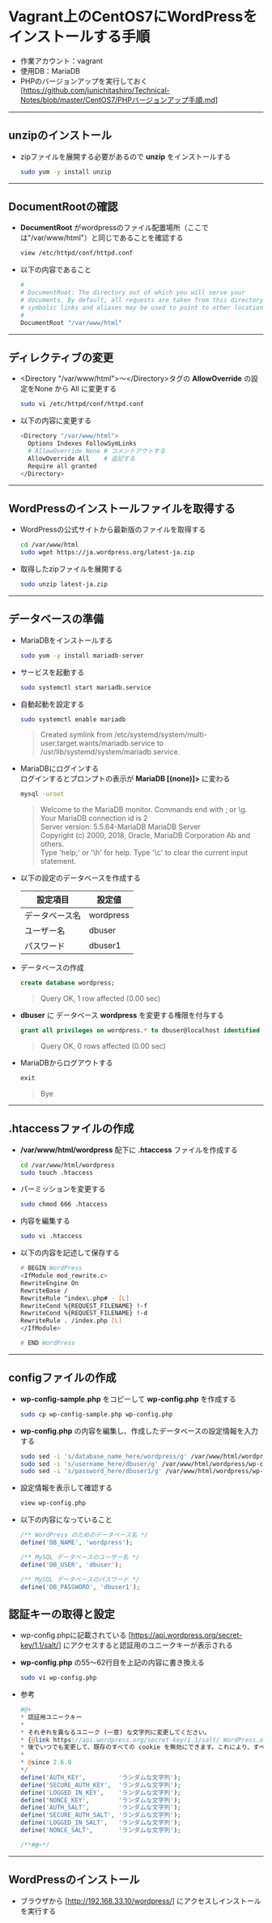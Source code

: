 # Vagrant上のCentOS7にWordPressをインストールする手順

* 作業アカウント：vagrant
* 使用DB：MariaDB
* PHPのバージョンアップを実行しておく  
  [<https://github.com/junichitashiro/Technical-Notes/blob/master/CentOS7/PHPバージョンアップ手順.md>]

---

## unzipのインストール

* zipファイルを展開する必要があるので **unzip** をインストールする

  ```bash
  sudo yum -y install unzip
  ```

---

## DocumentRootの確認

* **DocumentRoot** がwordpressのファイル配置場所（ここでは"/var/www/html"）と同じであることを確認する

  ```bash
  view /etc/httpd/conf/httpd.conf
  ```

* 以下の内容であること

  ```bash
  #
  # DocumentRoot: The directory out of which you will serve your
  # documents. By default, all requests are taken from this directory, but
  # symbolic links and aliases may be used to point to other locations.
  #
  DocumentRoot "/var/www/html"
  ```

---

## ディレクティブの変更

* \<Directory "/var/www/html">～\</Directory>タグの **AllowOverride** の設定をNone から All に変更する

  ```bash
  sudo vi /etc/httpd/conf/httpd.conf
  ```

* 以下の内容に変更する

  ```bash
  <Directory "/var/www/html">
    Options Indexes FollowSymLinks
    # AllowOverride None # コメントアウトする
    AllowOverride All    # 追記する
    Require all granted
  </Directory>
  ```

---

## WordPressのインストールファイルを取得する

* WordPressの公式サイトから最新版のファイルを取得する

  ```bash
  cd /var/www/html
  sudo wget https://ja.wordpress.org/latest-ja.zip
  ```

* 取得したzipファイルを展開する

  ```bash
  sudo unzip latest-ja.zip
  ```

---

## データベースの準備

* MariaDBをインストールする

  ```bash
  sudo yum -y install mariadb-server
  ```

* サービスを起動する

  ```bash
  sudo systemctl start mariadb.service
  ```

* 自動起動を設定する

  ```bash
  sudo systemctl enable mariadb
  ```

  > Created symlink from /etc/systemd/system/multi-user.target.wants/mariadb.service to /usr/lib/systemd/system/mariadb.service.

* MariaDBにログインする  
  ログインするとプロンプトの表示が **MariaDB [(none)]>** に変わる

  ```bash
  mysql -uroot
  ```

  > Welcome to the MariaDB monitor.  Commands end with ; or \g.  
  Your MariaDB connection id is 2  
  Server version: 5.5.64-MariaDB MariaDB Server  
  Copyright (c) 2000, 2018, Oracle, MariaDB Corporation Ab and others.  
  Type 'help;' or '\h' for help. Type '\c' to clear the current input statement.

* 以下の設定のデータベースを作成する

  | 設定項目       | 設定値    |
  | -------------- | --------- |
  | データベース名 | wordpress |
  | ユーザー名     | dbuser    |
  | パスワード     | dbuser1   |

* データベースの作成

  ```sql
  create database wordpress;
  ```

  > Query OK, 1 row affected (0.00 sec)

* **dbuser** に データベース **wordpress** を変更する権限を付与する

  ```sql
  grant all privileges on wordpress.* to dbuser@localhost identified by 'dbuser1';
  ```

  > Query OK, 0 rows affected (0.00 sec)

* MariaDBからログアウトする

  ```sql
  exit
  ```

  > Bye

---

## .htaccessファイルの作成

* **/var/www/html/wordpress** 配下に **.htaccess** ファイルを作成する

  ```bash
  cd /var/www/html/wordpress
  sudo touch .htaccess
  ```

* パーミッションを変更する

  ```bash
  sudo chmod 666 .htaccess
  ```

* 内容を編集する

  ```bash
  sudo vi .htaccess
  ```

* 以下の内容を記述して保存する

  ```bash
  # BEGIN WordPress
  <IfModule mod_rewrite.c>
  RewriteEngine On
  RewriteBase /
  RewriteRule ^index\.php# - [L]
  RewriteCond %{REQUEST_FILENAME} !-f
  RewriteCond %{REQUEST_FILENAME} !-d
  RewriteRule . /index.php [L]
  </IfModule>

  # END WordPress
  ```

---

## configファイルの作成

* **wp-config-sample.php** をコピーして **wp-config.php** を作成する

  ```bash
  sudo cp wp-config-sample.php wp-config.php
  ```

* **wp-config.php** の内容を編集し、作成したデータベースの設定情報を入力する

  ```bash
  sudo sed -i 's/database_name_here/wordpress/g' /var/www/html/wordpress/wp-config.php
  sudo sed -i 's/username_here/dbuser/g' /var/www/html/wordpress/wp-config.php
  sudo sed -i 's/password_here/dbuser1/g' /var/www/html/wordpress/wp-config.php
  ```

* 設定情報を表示して確認する

  ```bash
  view wp-config.php
  ```

* 以下の内容になっていること

  ```php
  /** WordPress のためのデータベース名 */
  define('DB_NAME', 'wordpress');

  /** MySQL データベースのユーザー名 */
  define('DB_USER', 'dbuser');

  /** MySQL データベースのパスワード */
  define('DB_PASSWORD', 'dbuser1');
  ```

## 認証キーの取得と設定

* wp-config.phpに記載されている [<https://api.wordpress.org/secret-key/1.1/salt/>] にアクセスすると認証用のユニークキーが表示される

* **wp-config.php** の55～62行目を上記の内容に書き換える

  ```bash
  sudo vi wp-config.php
  ```

* 参考

  ```php
  #@+
  * 認証用ユニークキー
  *
  * それぞれを異なるユニーク (一意) な文字列に変更してください。
  * {@link https://api.wordpress.org/secret-key/1.1/salt/ WordPress.org の秘密鍵サービス} で自動生成することもできます。
  * 後でいつでも変更して、既存のすべての cookie を無効にできます。これにより、すべてのユーザーを強制的に再ログインさせることになります。
  *
  * @since 2.6.0
  */
  define('AUTH_KEY',         'ランダムな文字列');
  define('SECURE_AUTH_KEY',  'ランダムな文字列');
  define('LOGGED_IN_KEY',    'ランダムな文字列');
  define('NONCE_KEY',        'ランダムな文字列');
  define('AUTH_SALT',        'ランダムな文字列');
  define('SECURE_AUTH_SALT', 'ランダムな文字列');
  define('LOGGED_IN_SALT',   'ランダムな文字列');
  define('NONCE_SALT',       'ランダムな文字列');

  /**#@-*/
  ```

---

## WordPressのインストール

* ブラウザから [<http://192.168.33.10/wordpress/>] にアクセスしインストールを実行する
